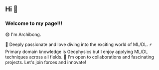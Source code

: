 ## Hi 👋
### Welcome to my page!!!

😄 I'm Archibong.

🌱 Deeply passionate and love diving into the exciting world of ML/DL. 
⚡  Primary domain knowledge is Geophysics but I enjoy applying ML/DL techniques across all fields. 
👯 I'm open to collaborations and fascinating projects. 
Let's join forces and innovate!


<!--
**ARCHIBONG1/ARCHIBONG1** is a ✨ _special_ ✨ repository because its `README.md` (this file) appears on your GitHub profile.

Here are some ideas to get you started:

- 🔭 I’m currently working on ...
- 🌱 I’m currently learning ...
- 👯 I’m looking to collaborate on ...
- 🤔 I’m looking for help with ...
- 💬 Ask me about ...
- 📫 How to reach me: ...
- 😄 Pronouns: ...
- ⚡ Fun fact: ...
-->
